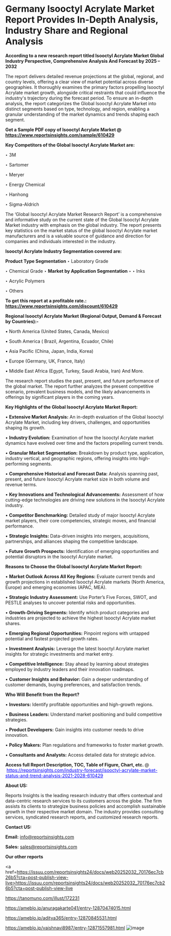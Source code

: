 # Germany Isooctyl Acrylate Market Report Provides In-Depth Analysis, Industry Share and Regional Analysis

<strong>According to a new research report titled Isooctyl Acrylate Market Global Industry Perspective, Comprehensive Analysis And Forecast by 2025 – 2032</strong>

The report delivers detailed revenue projections at the global, regional, and country levels, offering a clear view of market potential across diverse geographies. It thoroughly examines the primary factors propelling Isooctyl Acrylate market growth, alongside critical restraints that could influence the industry's trajectory during the forecast period. To ensure an in-depth analysis, the report categorizes the Global Isooctyl Acrylate Market into distinct segments based on type, technology, and region, enabling a granular understanding of the market dynamics and trends shaping each segment.

<strong>Get a Sample PDF copy of Isooctyl Acrylate Market </strong><strong>@<a href=https://www.reportsinsights.com/sample/610429 style=color:#0000ff;> https://www.reportsinsights.com/sample/610429</a></strong></font>

<strong>Key Competitors of the Global Isooctyl Acrylate Market are:</strong>

‣ 3M

‣ Sartomer

‣ Meryer

‣ Energy Chemical

‣ Hanhong

‣ Sigma-Aldrich

The ‘Global Isooctyl Acrylate Market Research Report’ is a comprehensive and informative study on the current state of the Global Isooctyl Acrylate Market industry with emphasis on the global industry. The report presents key statistics on the market status of the global Isooctyl Acrylate market manufacturers and is a valuable source of guidance and direction for companies and individuals interested in the industry.

<strong>Isooctyl Acrylate Industry Segmentation covered are:</strong>

<strong>Product Type Segmentation</strong>
‣
Laboratory Grade

‣ Chemical Grade
‣ 
<strong>Market by Application Segmentation</strong>
‣
‣  Inks

‣ Acrylic Polymers

‣ Others

<strong>To get this report at a profitable rate.: <a href=https://www.reportsinsights.com/discount/610429 style=color:#0000ff;>https://www.reportsinsights.com/discount/610429</a></strong></font>

<strong>Regional Isooctyl Acrylate Market (Regional Output, Demand &amp; Forecast by Countries):-</strong>

• North America (United States, Canada, Mexico)

• South America ( Brazil, Argentina, Ecuador, Chile)

• Asia Pacific (China, Japan, India, Korea)

• Europe (Germany, UK, France, Italy)

• Middle East Africa (Egypt, Turkey, Saudi Arabia, Iran) And More.

The research report studies the past, present, and future performance of the global market. The report further analyzes the present competitive scenario, prevalent business models, and the likely advancements in offerings by significant players in the coming years.

<strong>Key Highlights of the Global Isooctyl Acrylate Market Report:</strong>

• <strong>Extensive Market Analysis:</strong> An in-depth evaluation of the Global Isooctyl Acrylate Market, including key drivers, challenges, and opportunities shaping its growth.

• <strong>Industry Evolution:</strong> Examination of how the Isooctyl Acrylate market dynamics have evolved over time and the factors propelling current trends.

• <strong>Granular Market Segmentation:</strong> Breakdown by product type, application, industry vertical, and geographic regions, offering insights into high-performing segments.

• <strong>Comprehensive Historical and Forecast Data:</strong> Analysis spanning past, present, and future Isooctyl Acrylate market size in both volume and revenue terms.

• <strong>Key Innovations and Technological Advancements:</strong> Assessment of how cutting-edge technologies are driving new solutions in the Isooctyl Acrylate industry.

• <strong>Competitor Benchmarking:</strong> Detailed study of major Isooctyl Acrylate market players, their core competencies, strategic moves, and financial performance.

• <strong>Strategic Insights:</strong> Data-driven insights into mergers, acquisitions, partnerships, and alliances shaping the competitive landscape.

• <strong>Future Growth Prospects:</strong> Identification of emerging opportunities and potential disruptors in the Isooctyl Acrylate market.

<strong>Reasons to Choose the Global Isooctyl Acrylate Market Report:</strong>

• <strong>Market Outlook Across All Key Regions:</strong> Evaluate current trends and growth projections in established Isooctyl Acrylate markets (North America, Europe) and emerging economies (APAC, MEA).

• <strong>Strategic Industry Assessment:</strong> Use Porter’s Five Forces, SWOT, and PESTLE analyses to uncover potential risks and opportunities.

• <strong>Growth-Driving Segments:</strong> Identify which product categories and industries are projected to achieve the highest Isooctyl Acrylate market shares.

• <strong>Emerging Regional Opportunities:</strong> Pinpoint regions with untapped potential and fastest projected growth rates.

• <strong>Investment Analysis:</strong> Leverage the latest Isooctyl Acrylate market insights for strategic investments and market entry.

• <strong>Competitive Intelligence:</strong> Stay ahead by learning about strategies employed by industry leaders and their innovation roadmaps.

• <strong>Customer Insights and Behavior:</strong> Gain a deeper understanding of customer demands, buying preferences, and satisfaction trends.

<strong>Who Will Benefit from the Report?</strong>

• <strong>Investors:</strong> Identify profitable opportunities and high-growth regions.

• <strong>Business Leaders:</strong> Understand market positioning and build competitive strategies.

• <strong>Product Developers:</strong> Gain insights into customer needs to drive innovation.

• <strong>Policy Makers:</strong> Plan regulations and frameworks to foster market growth.

• <strong>Consultants and Analysts:</strong> Access detailed data for strategic advice.
</ul>
<strong>Access full Report Description, TOC, Table of Figure, Chart, etc. </strong>@  <a href=https://reportsinsights.com/industry-forecast/isooctyl-acrylate-market-status-and-trend-analysis-2021-2028-610429 style=color:#0000ff;>https://reportsinsights.com/industry-forecast/isooctyl-acrylate-market-status-and-trend-analysis-2021-2028-610429</a></font>

<strong><strong>About US</strong>:</strong>

Reports Insights is the leading research industry that offers contextual and data-centric research services to its customers across the globe. The firm assists its clients to strategize business policies and accomplish sustainable growth in their respective market domain. The industry provides consulting services, syndicated research reports, and customized research reports.

<strong>Contact US:</strong>

<p class=""""><b>Email:</b> <a href=mailto:info@reportsinsights.com>info@reportsinsights.com</a></p>
<p class=""""><b>Sales:</b> <a href=mailto:sales@reportsinsights.com>sales@reportsinsights.com</a></p>

<strong>Our other reports</strong>

<a href=https://issuu.com/reportsinsights24/docs/web20252032_70176ec7cb26b5?cta=post-publish-view-live>https://issuu.com/reportsinsights24/docs/web20252032_70176ec7cb26b5?cta=post-publish-view-live</a>

<a href=https://tanomuno.com/illust/172231>https://tanomuno.com/illust/172231</a>

<a href=https://ameblo.jp/anuragakarte041/entry-12870474015.html>https://ameblo.jp/anuragakarte041/entry-12870474015.html</a>

<a href=https://ameblo.jp/aditya365/entry-12870845531.html>https://ameblo.jp/aditya365/entry-12870845531.html</a>

<a href=https://ameblo.jp/vaishnavi8987/entry-12871557981.html>https://ameblo.jp/vaishnavi8987/entry-12871557981.html</a>
![image](https://github.com/user-attachments/assets/5f43231e-0408-4975-a0d0-c8e59b8be947)
